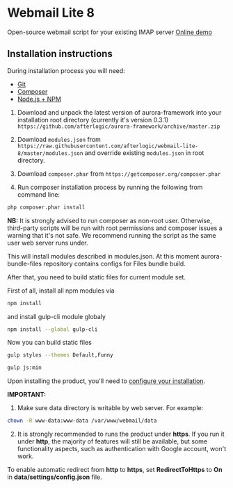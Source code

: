# Webmail Lite 8
Open-source webmail script for your existing IMAP server
[Online demo](https://lite8.afterlogic.com)

## Installation instructions

During installation process you will need:
* [Git](https://git-scm.com/downloads)
* [Composer](https://getcomposer.org/download/)
* [Node.js + NPM](https://nodejs.org/en/)

1. Download and unpack the latest version of aurora-framework into your installation root directory (currently it's version 0.3.1)
`https://github.com/afterlogic/aurora-framework/archive/master.zip`

2. Download `modules.json` from `https://raw.githubusercontent.com/afterlogic/webmail-lite-8/master/modules.json` and override existing `modules.json` in root directory.

3. Download `composer.phar` from `https://getcomposer.org/composer.phar`

4. Run composer installation process by running the following from command line:
```bash
php composer.phar install
```

**NB:** It is strongly advised to run composer as non-root user. Otherwise, third-party scripts will be run with root permissions and composer issues a warning that it's not safe. We recommend running the script as the same user web server runs under.

This will install modules described in modules.json. At this moment aurora-bundle-files repository contains configs for Files bundle build.

After that, you need to build static files for current module set.

First of all, install all npm modules via
```bash
npm install
```
and install gulp-cli module globaly 
```bash
npm install --global gulp-cli
```

Now you can build static files
```bash
gulp styles --themes Default,Funny
```

```bash
gulp js:min
```

Upon installing the product, you'll need to [configure your installation](https://afterlogic.com/docs/webmail-lite-8/configuring-webmail).

**IMPORTANT:**

1. Make sure data directory is writable by web server. For example:
```bash
chown -R www-data:www-data /var/www/webmail/data
```

2. It is strongly recommended to runs the product under **https**. If you run it under **http**, the majority of features will still be available, but some functionality aspects, such as authentication with Google account, won't work.

To enable automatic redirect from **http** to **https**, set **RedirectToHttps** to **On** in **data/settings/config.json** file.
